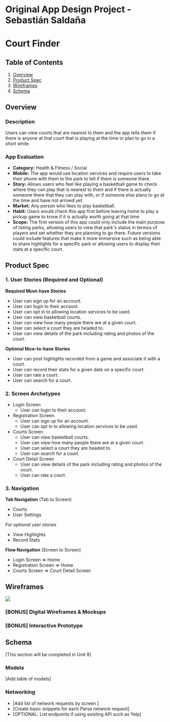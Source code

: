 Original App Design Project - Sebastián Saldaña
===

# Court Finder

## Table of Contents
1. [Overview](#Overview)
1. [Product Spec](#Product-Spec)
1. [Wireframes](#Wireframes)
2. [Schema](#Schema)

## Overview
### Description
Users can view courts that are nearest to them and the app tells them if there is anyone at that court that is playing at the time or plan to go in a short while.

### App Evaluation
- **Category:** Health & Fitness / Social
- **Mobile:** The app would use location services and require users to take their phone with them to the park to tell if there is someone there. 
- **Story:** Allows users who feel like playing a basketball game to check where they can play that is nearest to them and if there is actually someone there that they can play with, or if someone else plans to go at the time and have not arrived yet. 
- **Market:** Any person who likes to play basketball. 
- **Habit:** Users would check this app first before leaving home to play a pickup game to know if it is actually worth going at that time
- **Scope:** The first version of this app could only include the main purpose of listing parks, allowing users to view that park's status in termos of players and set whether they are planning to go there. Future versions could include features that make it more immersive such as being able to share highlights for a specific park or allowing users to display their stats at a specific court. 

## Product Spec

### 1. User Stories (Required and Optional)

**Required Must-have Stories**

* User can sign up for an account.
* User can login to their account.
* User can opt in to allowing location services to be used.
* User can view basketball courts.
* User can view how many people there are at a given court.
* User can select a court they are headed to. 
* User can view details of the park including rating and photos of the court.

**Optional Nice-to-have Stories**
* User can post highlights recorded from a game and associate it with a court.
* User can record their stats for a given date on a specific court. 
* User can rate a court.
* User can search for a court.

### 2. Screen Archetypes

* Login Screen
   * User can login to their account. 
* Registration Screen
    * User can sign up for an account.
    * User can opt in to allowing location services to be used.
* Courts Screen
   * User can view basketball courts.
   * User can view how many people there are at a given court.
   * User can select a court they are headed to. 
   * User can search for a court.
* Court Detail Screen
    * User can view details of the park including rating and photos of the court.
    * User can rate a court.
### 3. Navigation

**Tab Navigation** (Tab to Screen)

* Courts
* User Settings

*For optional user stories*
* View Highlights
* Record Stats

**Flow Navigation** (Screen to Screen)

* Login Screen
   => Home
* Registration Screen
   => Home
* Courts Screen
   => Court Detail Screen

## Wireframes
![](./court_finder_wireframes.png)

### [BONUS] Digital Wireframes & Mockups

### [BONUS] Interactive Prototype

## Schema 
[This section will be completed in Unit 9]
### Models
[Add table of models]
### Networking
- [Add list of network requests by screen ]
- [Create basic snippets for each Parse network request]
- [OPTIONAL: List endpoints if using existing API such as Yelp]
